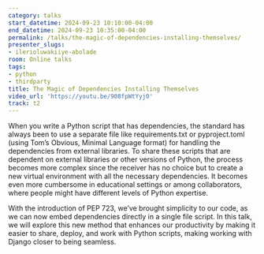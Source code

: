 ```yaml
---
category: talks
start_datetime: 2024-09-23 10:10:00-04:00
end_datetime: 2024-09-23 10:35:00-04:00
permalink: /talks/the-magic-of-dependencies-installing-themselves/
presenter_slugs:
- ilerioluwakiiye-abolade
room: Online talks
tags:
- python
- thirdparty
title: The Magic of Dependencies Installing Themselves
video_url: 'https://youtu.be/908fpWtYyj0'
track: t2
---
```


When you write a Python script that has dependencies, the standard has always been to use a separate file like requirements.txt or pyproject.toml (using Tom’s Obvious, Minimal Language format) for handling the dependencies from external libraries. To share these scripts that are dependent on external libraries or other versions of Python, the process becomes more complex since the receiver has no choice but to create a new virtual environment with all the necessary dependencies. It becomes even more cumbersome in educational settings or among collaborators, where people might have different levels of Python expertise.

With the introduction of PEP 723, we’ve brought simplicity to our code, as we can now embed dependencies directly in a single file script. In this talk, we will explore this new method that enhances our productivity by making it easier to share, deploy, and work with Python scripts, making working with Django closer to being seamless.
